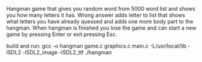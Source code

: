 Hangman game that gives you random word from 5000 word list and shows you how many letters it has. Wrong answer adds letter to list that shows what letters you have already quessed and adds one more body part to the hangman. When hangman is finished you lose the game and can start a new game by pressing Enter or exit pressing Esc. 


build and run:
gcc -o hangman game.c graphics.c main.c -L/usr/local/lib -lSDL2 -lSDL2_image -lSDL2_ttf
./hangman